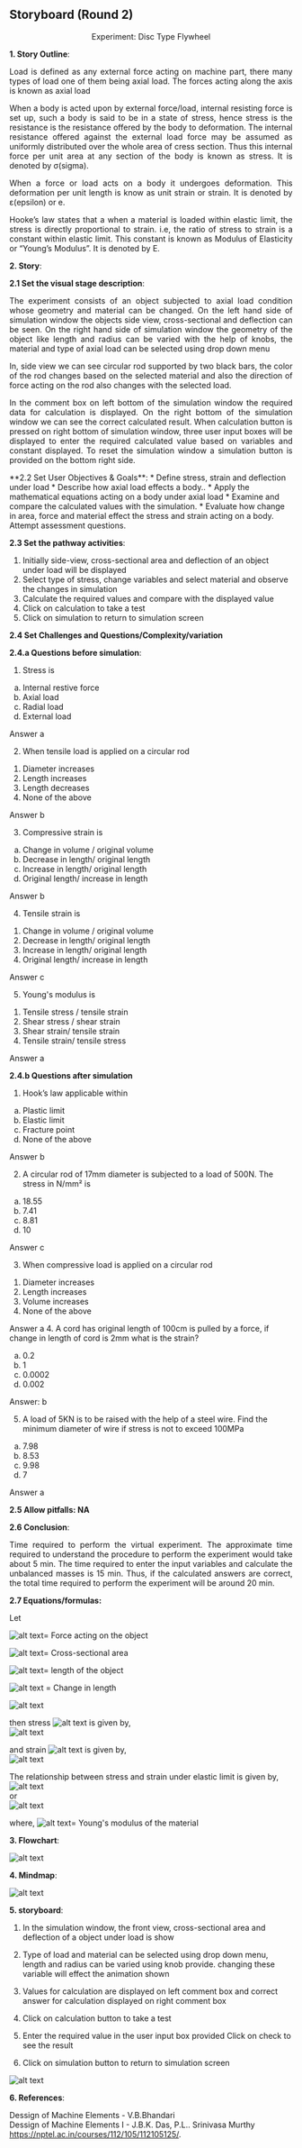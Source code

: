 ## Storyboard (Round 2)

<center>Experiment: Disc Type Flywheel</center>

**1. Story Outline**:
<div style="text-align: justify">

Load is defined as any external force acting on machine part, there many types of load one of them being axial load. The forces acting along the axis is known as axial load

When a body is acted upon by external force/load, internal resisting force is set up, such a body is said to be in a state of stress, hence stress is the resistance is the resistance offered by the body to deformation. The internal resistance offered against the external load force may be assumed as uniformly distributed over the whole area of cress section. Thus this internal force per unit area at any section of the body is known as stress. It is denoted by σ(sigma).

When a force or load acts on a body it undergoes deformation. This deformation per unit length is know as unit strain or strain. It is denoted by ε(epsilon) or e.

Hooke’s law states that a when a material is loaded within elastic limit, the stress is directly proportional to strain. i.e, the ratio of stress to strain is a constant within elastic limit. This constant is known as Modulus of Elasticity or “Young’s Modulus”. It is denoted by E.
</div>

 **2. Story**:

  **2.1 Set the visual stage description**:
  <div style="text-align: justify">

  The experiment consists of an object subjected to axial load condition whose geometry and material can be changed. On the left hand side of simulation window the objects side view, cross-sectional and deflection can be seen. On the right hand side of simulation window the geometry of the object like length and radius can be varied with the help of knobs, the material and type of axial load can be selected using drop down menu

  In, side view we can see circular rod supported by two black bars, the color of the rod changes based on the selected material and also the direction of force acting on the rod also changes with the selected  load.

  In the comment box on left bottom of the simulation window the required data for calculation is displayed. On the right bottom of the simulation window we can see the correct calculated result.
  When calculation button is pressed on right bottom of simulation window, three user input boxes will be displayed to enter the required calculated value based on variables and constant displayed. To reset the simulation window a simulation button is provided on the bottom right side.
  </div>
  **2.2 Set User Objectives & Goals**:
* Define stress, strain and deflection under load
* Describe how axial load effects a body..
* Apply the mathematical equations acting on a body under axial load
* Examine and compare the calculated values with the simulation.
* Evaluate how change in area, force and material effect the stress and strain acting on a body.  Attempt assessment questions.


  **2.3 Set the pathway activities**:

  1. Initially side-view, cross-sectional area and deflection of an object under load will be displayed
  2. Select type of stress, change variables and select material and observe the changes in simulation
  3. Calculate the required values and compare with the displayed value
  4. Click on calculation to take a test
  5. Click on simulation to return to simulation screen

  **2.4 Set Challenges and Questions/Complexity/variation**

  **2.4.a Questions before simulation**:

  1. Stress is
  <ol type=a>
      <li>Internal restive force</li>
      <li>Axial load</li>
      <li>Radial load</li>
      <li>External load</li>
  </ol>
  Answer a

  2. When tensile load is applied on a circular rod
  <ol>
      <li>Diameter increases</li>
      <li>Length increases</li>
      <li>Length decreases</li>
      <li>None of the above</li>
      </ol>
  Answer b  


3.  Compressive strain is
<ol type=a>
    <li>Change in volume / original volume</li>
    <li>Decrease in length/ original length</li>
    <li>Increase in length/ original length</li>
    <li>Original length/ increase in length</li>
    </ol>
Answer b

4. Tensile strain is
<ol>
    <li>Change in volume / original volume</li>
    <li>Decrease in length/ original length</li>
    <li>Increase in length/ original length</li>
    <li>Original length/ increase in length</li>
        </ol>
Answer c


5. Young's modulus is
<ol>
    <li>Tensile stress / tensile strain</li>
    <li>Shear stress / shear strain</li>
    <li>Shear strain/ tensile strain</li>
    <li>Tensile strain/ tensile stress </li>
        </ol>
Answer a

**2.4.b Questions after simulation**

1. Hook’s law applicable within
<ol type=a>
    <li>Plastic limit</li>
    <li>Elastic limit</li>
    <li>Fracture point</li>
    <li>None of the above</li>
    </ol>
Answer b


2.  A circular rod of 17mm diameter is subjected to a load of 500N. The stress in N/mm² is
  <ol type=a>
      <li>18.55</li>
      <li>7.41</li>
      <li>8.81</li>
      <li>10</li>
      </ol>
  Answer c

3.  When compressive load is applied on a circular rod
 <ol>
     <li>Diameter increases</li>
     <li>Length increases</li>
     <li>Volume increases</li>
     <li>None of the above</li>
         </ol>
 Answer a
4. A cord has original length of 100cm is pulled by a force, if change in length of cord is 2mm what is the strain?
  <ol type=a>
      <li>0.2</li>
      <li>1</li>
      <li>0.0002</li>
      <li>0.002</li>
      </ol>
Answer: b

5. A load of 5KN is to be raised with the help of a steel wire. Find the minimum diameter of wire if stress is not to exceed 100MPa
<ol type=a>
    <li>7.98</li>
    <li>8.53</li>
    <li>9.98</li>
    <li>7</li>
    </ol>
Answer a


**2.5 Allow pitfalls: NA**

**2.6 Conclusion**:


<div style="text-align: justify">
Time required to perform the virtual experiment.
The approximate time required to understand the procedure to perform the experiment would take about 5 min. The time required to enter the input variables and calculate the unbalanced masses is 15 min. Thus, if the calculated answers are correct, the total time required to perform the experiment will be around 20 min.
</div>

**2.7 Equations/formulas:**

Let


![alt text](./images/F.png)= Force acting on the object

![alt text](./images/A.png)= Cross-sectional area

![alt text](./images/L.png)= length of the object

![alt text](./images/deltal.png) = Change in length

<!-- # Below are the examples added for reference.
# To get mathematical equatios in html format: go to link: https://www.codecogs.com/latex/eqneditor.php and download equations in png format
# In the same link you have option to download equation as punching


### using png

//markdown syntax -->

![alt text](./images/eqname.png)

then stress ![alt text](./images/sigma.png) is given by, <br>
![alt text](./images/eq1.png)<br>

and strain ![alt text](./images/epsilon.png) is given by,<br>
![alt text](./images/eq2.png)<br>

The relationship between stress and strain under elastic limit is given by,<br>
![alt text](./images/eq3.png)<br>
or<br>
![alt text](./images/eq4.png)<br>

where, ![alt text](./images/e1.png)= Young's modulus of the material



<!-- //html syntax

<img src="./storyboard/images/eq1.png" /> -->


**3. Flowchart**:

![alt text](./flowchart/flowchart.png)

**4. Mindmap**:

![alt text](./mindmap/mindmap.png)

**5. storyboard**:
1. In the simulation window, the front view, cross-sectional area and deflection  of a object under load is show

2. Type of load and material can be selected using drop down menu, length  and radius can be varied using knob provide. changing these variable will effect the animation shown

3. Values for calculation are displayed on left comment box and correct answer for calculation displayed on right comment box

4. Click on calculation button to take a test
5. Enter the required value in the user input box provided Click on check to see the result
6. Click on simulation button to return to simulation screen

![alt text](./storyboard/story.gif)


**6. References**:

Dessign of Machine  Elements - V.B.Bhandari<br>
Dessign of Machine  Elements I - J.B.K. Das, P.L.. Srinivasa Murthy
https://nptel.ac.in/courses/112/105/112105125/.
